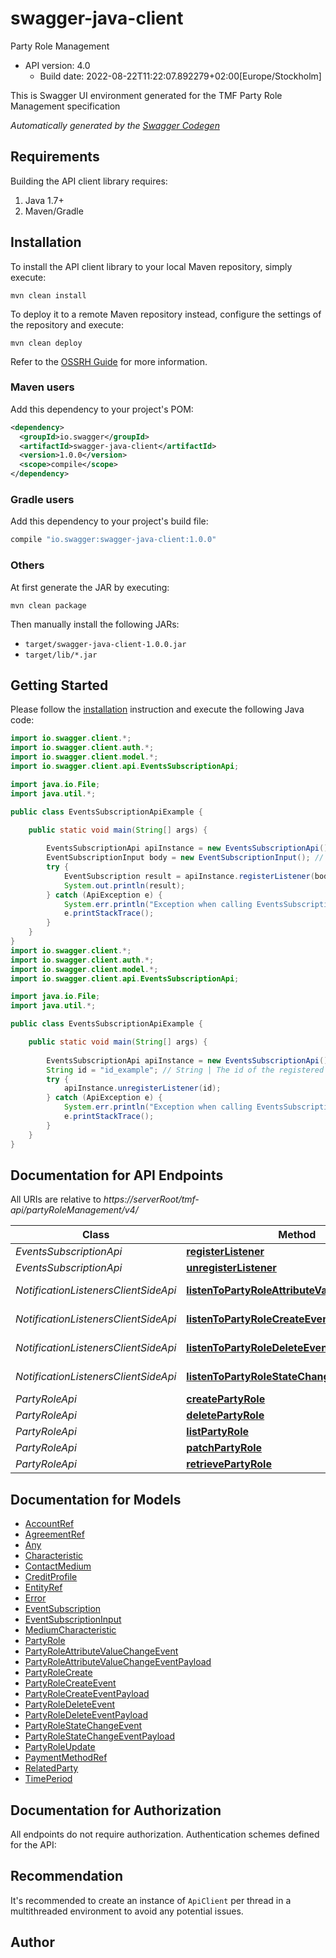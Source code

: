 # swagger-java-client

Party Role Management
- API version: 4.0
  - Build date: 2022-08-22T11:22:07.892279+02:00[Europe/Stockholm]

This is Swagger UI environment generated for the TMF Party Role Management specification


*Automatically generated by the [Swagger Codegen](https://github.com/swagger-api/swagger-codegen)*


## Requirements

Building the API client library requires:
1. Java 1.7+
2. Maven/Gradle

## Installation

To install the API client library to your local Maven repository, simply execute:

```shell
mvn clean install
```

To deploy it to a remote Maven repository instead, configure the settings of the repository and execute:

```shell
mvn clean deploy
```

Refer to the [OSSRH Guide](http://central.sonatype.org/pages/ossrh-guide.html) for more information.

### Maven users

Add this dependency to your project's POM:

```xml
<dependency>
  <groupId>io.swagger</groupId>
  <artifactId>swagger-java-client</artifactId>
  <version>1.0.0</version>
  <scope>compile</scope>
</dependency>
```

### Gradle users

Add this dependency to your project's build file:

```groovy
compile "io.swagger:swagger-java-client:1.0.0"
```

### Others

At first generate the JAR by executing:

```shell
mvn clean package
```

Then manually install the following JARs:

* `target/swagger-java-client-1.0.0.jar`
* `target/lib/*.jar`

## Getting Started

Please follow the [installation](#installation) instruction and execute the following Java code:

```java
import io.swagger.client.*;
import io.swagger.client.auth.*;
import io.swagger.client.model.*;
import io.swagger.client.api.EventsSubscriptionApi;

import java.io.File;
import java.util.*;

public class EventsSubscriptionApiExample {

    public static void main(String[] args) {
        
        EventsSubscriptionApi apiInstance = new EventsSubscriptionApi();
        EventSubscriptionInput body = new EventSubscriptionInput(); // EventSubscriptionInput | Data containing the callback endpoint to deliver the information
        try {
            EventSubscription result = apiInstance.registerListener(body);
            System.out.println(result);
        } catch (ApiException e) {
            System.err.println("Exception when calling EventsSubscriptionApi#registerListener");
            e.printStackTrace();
        }
    }
}
import io.swagger.client.*;
import io.swagger.client.auth.*;
import io.swagger.client.model.*;
import io.swagger.client.api.EventsSubscriptionApi;

import java.io.File;
import java.util.*;

public class EventsSubscriptionApiExample {

    public static void main(String[] args) {
        
        EventsSubscriptionApi apiInstance = new EventsSubscriptionApi();
        String id = "id_example"; // String | The id of the registered listener
        try {
            apiInstance.unregisterListener(id);
        } catch (ApiException e) {
            System.err.println("Exception when calling EventsSubscriptionApi#unregisterListener");
            e.printStackTrace();
        }
    }
}
```

## Documentation for API Endpoints

All URIs are relative to *https://serverRoot/tmf-api/partyRoleManagement/v4/*

Class | Method | HTTP request | Description
------------ | ------------- | ------------- | -------------
*EventsSubscriptionApi* | [**registerListener**](docs/EventsSubscriptionApi.md#registerListener) | **POST** /hub | Register a listener
*EventsSubscriptionApi* | [**unregisterListener**](docs/EventsSubscriptionApi.md#unregisterListener) | **DELETE** /hub/{id} | Unregister a listener
*NotificationListenersClientSideApi* | [**listenToPartyRoleAttributeValueChangeEvent**](docs/NotificationListenersClientSideApi.md#listenToPartyRoleAttributeValueChangeEvent) | **POST** /listener/partyRoleAttributeValueChangeEvent | Client listener for entity PartyRoleAttributeValueChangeEvent
*NotificationListenersClientSideApi* | [**listenToPartyRoleCreateEvent**](docs/NotificationListenersClientSideApi.md#listenToPartyRoleCreateEvent) | **POST** /listener/partyRoleCreateEvent | Client listener for entity PartyRoleCreateEvent
*NotificationListenersClientSideApi* | [**listenToPartyRoleDeleteEvent**](docs/NotificationListenersClientSideApi.md#listenToPartyRoleDeleteEvent) | **POST** /listener/partyRoleDeleteEvent | Client listener for entity PartyRoleDeleteEvent
*NotificationListenersClientSideApi* | [**listenToPartyRoleStateChangeEvent**](docs/NotificationListenersClientSideApi.md#listenToPartyRoleStateChangeEvent) | **POST** /listener/partyRoleStateChangeEvent | Client listener for entity PartyRoleStateChangeEvent
*PartyRoleApi* | [**createPartyRole**](docs/PartyRoleApi.md#createPartyRole) | **POST** /partyRole | Creates a PartyRole
*PartyRoleApi* | [**deletePartyRole**](docs/PartyRoleApi.md#deletePartyRole) | **DELETE** /partyRole/{id} | Deletes a PartyRole
*PartyRoleApi* | [**listPartyRole**](docs/PartyRoleApi.md#listPartyRole) | **GET** /partyRole | List or find PartyRole objects
*PartyRoleApi* | [**patchPartyRole**](docs/PartyRoleApi.md#patchPartyRole) | **PATCH** /partyRole/{id} | Updates partially a PartyRole
*PartyRoleApi* | [**retrievePartyRole**](docs/PartyRoleApi.md#retrievePartyRole) | **GET** /partyRole/{id} | Retrieves a PartyRole by ID

## Documentation for Models

 - [AccountRef](docs/AccountRef.md)
 - [AgreementRef](docs/AgreementRef.md)
 - [Any](docs/Any.md)
 - [Characteristic](docs/Characteristic.md)
 - [ContactMedium](docs/ContactMedium.md)
 - [CreditProfile](docs/CreditProfile.md)
 - [EntityRef](docs/EntityRef.md)
 - [Error](docs/Error.md)
 - [EventSubscription](docs/EventSubscription.md)
 - [EventSubscriptionInput](docs/EventSubscriptionInput.md)
 - [MediumCharacteristic](docs/MediumCharacteristic.md)
 - [PartyRole](docs/PartyRole.md)
 - [PartyRoleAttributeValueChangeEvent](docs/PartyRoleAttributeValueChangeEvent.md)
 - [PartyRoleAttributeValueChangeEventPayload](docs/PartyRoleAttributeValueChangeEventPayload.md)
 - [PartyRoleCreate](docs/PartyRoleCreate.md)
 - [PartyRoleCreateEvent](docs/PartyRoleCreateEvent.md)
 - [PartyRoleCreateEventPayload](docs/PartyRoleCreateEventPayload.md)
 - [PartyRoleDeleteEvent](docs/PartyRoleDeleteEvent.md)
 - [PartyRoleDeleteEventPayload](docs/PartyRoleDeleteEventPayload.md)
 - [PartyRoleStateChangeEvent](docs/PartyRoleStateChangeEvent.md)
 - [PartyRoleStateChangeEventPayload](docs/PartyRoleStateChangeEventPayload.md)
 - [PartyRoleUpdate](docs/PartyRoleUpdate.md)
 - [PaymentMethodRef](docs/PaymentMethodRef.md)
 - [RelatedParty](docs/RelatedParty.md)
 - [TimePeriod](docs/TimePeriod.md)

## Documentation for Authorization

All endpoints do not require authorization.
Authentication schemes defined for the API:

## Recommendation

It's recommended to create an instance of `ApiClient` per thread in a multithreaded environment to avoid any potential issues.

## Author


